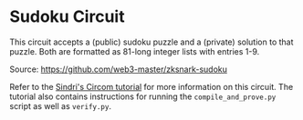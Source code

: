 # Sudoku Circuit


This circuit accepts a (public) sudoku puzzle and a (private) solution to that puzzle.  Both are formatted as 81-long integer lists with entries 1-9.  

Source: https://github.com/web3-master/zksnark-sudoku

Refer to the [Sindri's Circom tutorial](https://sindri-labs.github.io/docs/forge/api-tutorials/circom/) for more information on this circuit. The tutorial also contains instructions for running the `compile_and_prove.py` script as well as `verify.py`.
